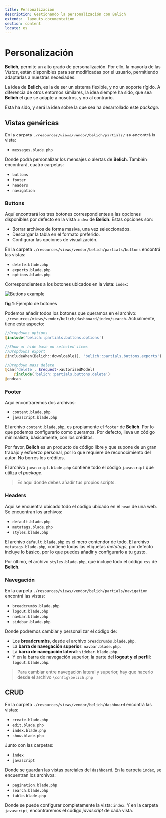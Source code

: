 ```yaml
---
title: Personalización
description: Gestionando la personalización con Belich
extends: _layouts.documentation
section: content
locate: es
---
```


# Personalización

**Belich**, permite un alto grado de personalización. Por ello, la mayoría de las *Vistas*, están disponibles para ser modificadas por el usuario, permitiendo adaptarlas a nuestras necesiades.

La idea de **Belich**, es la de ser un sistema flexible, y no un soporte rígido. A diferencia de otros entornos similares, la idea siempre ha sido, que sea **Belich** el que se adapte a nosotros, y no al contrario. 

Esta ha sido, y será la idea sobre la que sea ha desarrollado este *package*.

## Vistas genéricas

En la carpeta `./resources/views/vendor/belich/partials/` se encontrá la vista:

- `messages.blade.php`

Donde podrá personalizar los mensajes o alertas de **Belich**. También encontrará, cuatro carpetas:

- `buttons`
- `footer`
- `headers`
- `navigation`

### Buttons 

Aquí encontrará los tres botones correspondientes a las opciones disponibles por defecto en la vista `index` de **Belich**. Estas opciones son:

- Borrar archivos de forma masiva, una vez seleccionados.
- Descargar la tabla en el formato preferido.
- Configurar las opciones de visualización.

En la carpeta `./resources/views/vendor/belich/partials/buttons` encontrá las vistas:

- `delete.blade.php`
- `exports.blade.php`
- `options.blade.php` 

Correspondientes a los botones ubicados en la vista: `index`:

![Buttons example](../../assets/images/buttons.webp)
<div id="legend"><b>fig 1</b>: Ejemplo de botones</div>

Podemos añadir todos los botones que queramos en el archivo: `./resources/views/vendor/belich/dashboard/index/search`. Actualmente, tiene este aspecto:

```php
//Dropdowns options
@include('belich::partials.buttons.options')

//Show or hide base on selected items
//Dropdowns export
@includeWhen(Belich::downloable(), 'belich::partials.buttons.exports')

//Dropdown mass delete
@can('delete', $request->autorizedModel)
    @include('belich::partials.buttons.delete')
@endcan
```

### Footer 

Aquí encontraremos dos archivos:

- `content.blade.php` 
- `javascript.blade.php`

El archivo `content.blade.php`, es propiamente el `footer` de **Belich**. Por lo que podemos configurarlo como queramos. Por defecto, lleva un código minimalista, básicamente, con los créditos. 

<div class="blockquote-alert">
    Por favor, <strong>Belich</strong> es un producto de código libre y que supone de un gran trabajo y esfuerzo personal, por lo que requiere de reconocimiento del autor. No borres los créditos.
</div>

El archivo `javascript.blade.php` contiene todo el código `javascript` que utiliza el *package*. 

>Es aquí donde debes añadir tus propios scripts.

### Headers 

Aqui se encuentra ubicado todo el código ubicado en el `head` de una web. Se encuentran los archivos:

- `default.blade.php` 
- `metatags.blade.php` 
- `styles.blade.php` 

El archivo `default.blade.php` es el mero contendor de todo. El archivo `metatags.blade.php`, contiene todas las etiquetas *metatags*, por defecto incluye lo básico, por lo que puedes añadir y configurarlo a tu gusto.

Por último, el archivo `styles.blade.php`, que incluye todo el código `css` de **Belich**.

### Navegación

En la carpeta `./resources/views/vendor/belich/partials/navigation` encontrá las vistas:

- `breadcrumbs.blade.php`
- `logout.blade.php`
- `navbar.blade.php` 
- `sidebar.blade.php` 

Donde podremos cambiar y personalizar el código de:

- Los **breadcrumbs**, desde el archivo `breadcrumbs.blade.php`.
- La **barra de navegación superior**: `navbar.blade.php`.
- La **barra de navegación lateral**: `sidebar.blade.php`.
- Y en la barra de navegación superior, la parte del **logout y el perfil**: `logout.blade.php`.

>Para cambiar entre navegación lateral y superior, hay que hacerlo desde el archivo `\config\belich.php`

## CRUD

En la carpeta `./resources/views/vendor/belich/dashboard` encontrá las vistas:

- `create.blade.php`
- `edit.blade.php`
- `index.blade.php` 
- `show.blade.php` 

Junto con las carpetas:

- `index`
- `javascript` 

Donde se guardan las vistas parciales del `dashboard`. En la carpeta `index`, se encuentran los archivos:

- `pagination.blade.php`
- `search.blade.php` 
- `table.blade.php` 

Donde se puede configurar completamente la vista: `index`. Y en la carpeta `javascript`, encontraremos el código *javascript* de cada vista.
